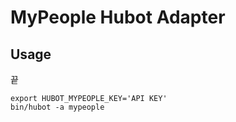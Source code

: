 # MyPeople Hubot Adapter

## Usage

끝

```shell
export HUBOT_MYPEOPLE_KEY='API KEY'
bin/hubot -a mypeople
```
